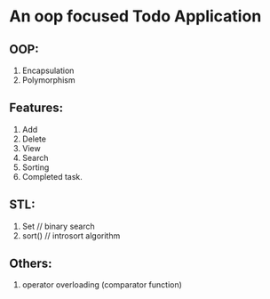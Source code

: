 # An oop focused Todo Application

## OOP:
1. Encapsulation
2. Polymorphism

## Features:
1. Add
2. Delete
3. View
4. Search
5. Sorting
6. Completed task.

## STL:
1. Set // binary search
2. sort() // introsort algorithm

## Others:
1. operator overloading (comparator function)
